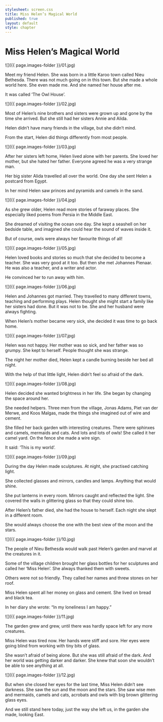 ```yaml
---
stylesheet: screen.css
title: Miss Helen’s Magical World
published: true
layout: default
style: chapter
---
```


# Miss Helen’s Magical World

![]({{ page.images-folder }}/01.jpg)

Meet my friend Helen. She was born in a little Karoo town called Nieu Bethesda. There was not much going on in this town. But she made a whole world here. She even made me. And she named her house after me. 

It was called ‘The Owl House’.

![]({{ page.images-folder }}/02.jpg)

Most of Helen’s nine brothers and sisters were grown up and gone by the time she arrived. But she still had her sisters Annie and Alida. 

Helen didn’t have many friends in the village, but she didn’t mind. 

From the start, Helen did things differently from most people.

![]({{ page.images-folder }}/03.jpg)

After her sisters left home, Helen lived alone with her parents. She loved her mother, but she hated her father. Everyone agreed he was a very strange man. 

Her big sister Alida travelled all over the world. One day she sent Helen a postcard from Egypt.

In her mind Helen saw princes and pyramids and camels in the sand.

![]({{ page.images-folder }}/04.jpg)

As she grew older, Helen read more stories of faraway places. She especially liked poems from Persia in the Middle East.

She dreamed of visiting the ocean one day. She kept a seashell on her bedside table, and imagined she could hear the sound of waves inside it.

But of course, owls were always her favourite things of all!

![]({{ page.images-folder }}/05.jpg)

Helen loved books and stories so much that she decided to become a teacher. She was very good at it too. But then she met Johannes Pienaar. He was also a teacher, and a writer and actor. 

He convinced her to run away with him.

![]({{ page.images-folder }}/06.jpg)

Helen and Johannes got married. They travelled to many different towns, teaching and performing plays. Helen thought she might start a family like her sisters had done. But it was not to be. She and her husband were always fighting.

When Helen’s mother became very sick, she decided it was time to go back home.

![]({{ page.images-folder }}/07.jpg)

Helen was not happy. Her mother was so sick, and her father was so grumpy. She kept to herself. People thought she was strange. 

The night her mother died, Helen kept a candle burning beside her bed all night. 

With the help of that little light, Helen didn’t feel so afraid of the dark.

![]({{ page.images-folder }}/08.jpg)

Helen decided she wanted brightness in her life. She began by changing the space around her. 

She needed helpers. Three men from the village, Jonas Adams, Piet van der Merwe, and Koos Malgas, made the things she imagined out of wire and cement. 

She filled her back garden with interesting creatures. There were sphinxes and camels, mermaids and cats. And lots and lots of owls! She called it her camel yard. On the fence she made a wire sign. 

It said: ‘This is my world’.

![]({{ page.images-folder }}/09.jpg)

During the day Helen made sculptures. At night, she practised catching light. 

She collected glasses and mirrors, candles and lamps. Anything that would shine. 

She put lanterns in every room. Mirrors caught and reflected the light. She covered the walls in glittering glass so that they could shine too. 

After Helen’s father died, she had the house to herself. Each night she slept in a different room. 

She would always choose the one with the best view of the moon and the stars.

![]({{ page.images-folder }}/10.jpg)

The people of Nieu Bethesda would walk past Helen’s garden and marvel at the creatures in it.

Some of the village children brought her glass bottles for her sculptures and called her ‘Miss Helen’. She always thanked them with sweets.

Others were not so friendly. They called her names and threw stones on her roof.


Miss Helen spent all her money on glass and cement. She lived on bread and black tea. 

In her diary she wrote: “In my loneliness I am happy.”

![]({{ page.images-folder }}/11.jpg)

The garden grew and grew, until there was hardly space left for any more creatures. 

Miss Helen was tired now. Her hands were stiff and sore. Her eyes were going blind from working with tiny bits of glass.

She wasn’t afraid of being alone. But she was still afraid of the dark. And her world was getting darker and darker. She knew that soon she wouldn’t be able to see anything at all.

![]({{ page.images-folder }}/12.jpg)

But when she closed her eyes for the last time, Miss Helen didn’t see darkness. She saw the sun and the moon and the stars. She saw wise men and mermaids, camels and cats, acrobats and owls with big brown glittering glass eyes. 

And we still stand here today, just the way she left us, in the garden she made, looking East.